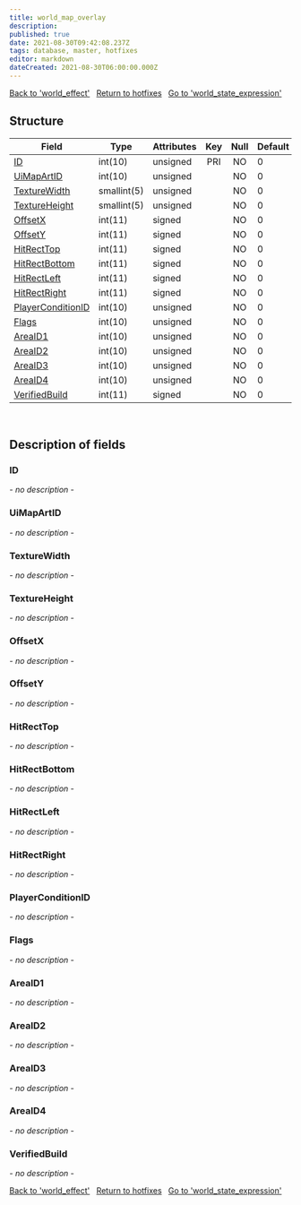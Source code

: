 ```yaml
---
title: world_map_overlay
description: 
published: true
date: 2021-08-30T09:42:08.237Z
tags: database, master, hotfixes
editor: markdown
dateCreated: 2021-08-30T06:00:00.000Z
---
```


<a href="https://dev.trinitycore.info/en/database/master/hotfixes/world_effect" class="mt-5 v-btn v-btn--depressed v-btn--flat v-btn--outlined theme--light v-size--default darkblue--text text--lighten-3"><span class="v-btn__content"><i aria-hidden="true" class="v-icon notranslate v-icon--left mdi mdi-arrow-left theme--light"></i><span>Back to 'world_effect'</span></span></a>&nbsp;&nbsp;&nbsp;<a href="https://dev.trinitycore.info/en/database/master/hotfixes/home" class="mt-5 v-btn v-btn--depressed v-btn--flat v-btn--outlined theme--light v-size--default darkblue--text text--lighten-3"><span class="v-btn__content"><i aria-hidden="true" class="v-icon notranslate v-icon--left mdi mdi-home-outline theme--light"></i><span>Return to hotfixes</span></span></a>&nbsp;&nbsp;&nbsp;<a href="https://dev.trinitycore.info/en/database/master/hotfixes/world_state_expression" class="mt-5 v-btn v-btn--depressed v-btn--flat v-btn--outlined theme--light v-size--default darkblue--text text--lighten-3"><span class="v-btn__content"><span>Go to 'world_state_expression'</span><i aria-hidden="true" class="v-icon notranslate v-icon--right mdi mdi-arrow-right theme--light"></i></span></a>

## Structure

| Field | Type | Attributes | Key | Null | Default | Extra | Comment |
| --- | --- | --- | :---: | :---: | --- | --- | --- |
| [ID](#ID) | int(10) | unsigned | PRI | NO | 0 |  |  |
| [UiMapArtID](#UiMapArtID) | int(10) | unsigned |  | NO | 0 |  |  |
| [TextureWidth](#TextureWidth) | smallint(5) | unsigned |  | NO | 0 |  |  |
| [TextureHeight](#TextureHeight) | smallint(5) | unsigned |  | NO | 0 |  |  |
| [OffsetX](#OffsetX) | int(11) | signed |  | NO | 0 |  |  |
| [OffsetY](#OffsetY) | int(11) | signed |  | NO | 0 |  |  |
| [HitRectTop](#HitRectTop) | int(11) | signed |  | NO | 0 |  |  |
| [HitRectBottom](#HitRectBottom) | int(11) | signed |  | NO | 0 |  |  |
| [HitRectLeft](#HitRectLeft) | int(11) | signed |  | NO | 0 |  |  |
| [HitRectRight](#HitRectRight) | int(11) | signed |  | NO | 0 |  |  |
| [PlayerConditionID](#PlayerConditionID) | int(10) | unsigned |  | NO | 0 |  |  |
| [Flags](#Flags) | int(10) | unsigned |  | NO | 0 |  |  |
| [AreaID1](#AreaID1) | int(10) | unsigned |  | NO | 0 |  |  |
| [AreaID2](#AreaID2) | int(10) | unsigned |  | NO | 0 |  |  |
| [AreaID3](#AreaID3) | int(10) | unsigned |  | NO | 0 |  |  |
| [AreaID4](#AreaID4) | int(10) | unsigned |  | NO | 0 |  |  |
| [VerifiedBuild](#VerifiedBuild) | int(11) | signed |  | NO | 0 |  |  |
&nbsp;
## Description of fields

### ID
*- no description -*
&nbsp;

### UiMapArtID
*- no description -*
&nbsp;

### TextureWidth
*- no description -*
&nbsp;

### TextureHeight
*- no description -*
&nbsp;

### OffsetX
*- no description -*
&nbsp;

### OffsetY
*- no description -*
&nbsp;

### HitRectTop
*- no description -*
&nbsp;

### HitRectBottom
*- no description -*
&nbsp;

### HitRectLeft
*- no description -*
&nbsp;

### HitRectRight
*- no description -*
&nbsp;

### PlayerConditionID
*- no description -*
&nbsp;

### Flags
*- no description -*
&nbsp;

### AreaID1
*- no description -*
&nbsp;

### AreaID2
*- no description -*
&nbsp;

### AreaID3
*- no description -*
&nbsp;

### AreaID4
*- no description -*
&nbsp;

### VerifiedBuild
*- no description -*
&nbsp;

<a href="https://dev.trinitycore.info/en/database/master/hotfixes/world_effect" class="mt-5 v-btn v-btn--depressed v-btn--flat v-btn--outlined theme--light v-size--default darkblue--text text--lighten-3"><span class="v-btn__content"><i aria-hidden="true" class="v-icon notranslate v-icon--left mdi mdi-arrow-left theme--light"></i><span>Back to 'world_effect'</span></span></a>&nbsp;&nbsp;&nbsp;<a href="https://dev.trinitycore.info/en/database/master/hotfixes/home" class="mt-5 v-btn v-btn--depressed v-btn--flat v-btn--outlined theme--light v-size--default darkblue--text text--lighten-3"><span class="v-btn__content"><i aria-hidden="true" class="v-icon notranslate v-icon--left mdi mdi-home-outline theme--light"></i><span>Return to hotfixes</span></span></a>&nbsp;&nbsp;&nbsp;<a href="https://dev.trinitycore.info/en/database/master/hotfixes/world_state_expression" class="mt-5 v-btn v-btn--depressed v-btn--flat v-btn--outlined theme--light v-size--default darkblue--text text--lighten-3"><span class="v-btn__content"><span>Go to 'world_state_expression'</span><i aria-hidden="true" class="v-icon notranslate v-icon--right mdi mdi-arrow-right theme--light"></i></span></a>

